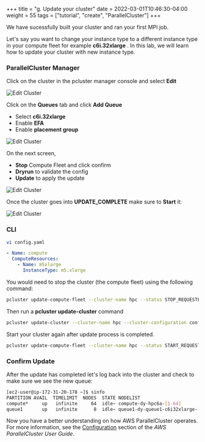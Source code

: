 +++
title = "g. Update your cluster"
date = 2022-03-01T10:46:30-04:00
weight = 55
tags = ["tutorial", "create", "ParallelCluster"]
+++

We have sucessfully built your cluster and ran your first MPI job.

Let's say you want to change your instance type to a different instance type in your compute fleet for example **c6i.32xlarge** . In this lab, we will learn how to update your cluster with new instance type.

### ParallelCluster Manager

Click on the cluster in the pcluster manager console and select **Edit**

![Edit Cluster](/images/pcluster/pcmanager-edit.png)

Click on the **Queues** tab and click **Add Queue**

* Select **c6i.32xlarge**
* Enable **EFA**
* Enable **placement group**

![Edit Cluster](/images/pcluster/pcmanager-edit-1.jpeg)

On the next screen, 

* **Stop** Compute Fleet and click confirm
* **Dryrun** to validate the config
* **Update** to apply the update

![Edit Cluster](/images/pcluster/pcmanager-edit-2.jpeg)

Once the cluster goes into **UPDATE_COMPLETE** make sure to **Start** it:

![Edit Cluster](/images/pcluster/pcmanager-edit-3.png)

### CLI

```bash
vi config.yaml
```

```yaml
- Name: compute
  ComputeResources:
    - Name: m5xlarge
      InstanceType: m5.xlarge
```

You would need to stop the cluster (the compute fleet) using the following command:
```bash
pcluster update-compute-fleet --cluster-name hpc --status STOP_REQUESTED
```

Then run a **pcluster update-cluster** command
```bash
pcluster update-cluster --cluster-name hpc --cluster-configuration config.yaml
```

Start your cluster again after update process is completed.

```bash
pcluster update-compute-fleet --cluster-name hpc --status START_REQUESTED
```

### Confirm Update

After the update has completed let's log back into the cluster and check to make sure we see the new queue:

```bash
[ec2-user@ip-172-31-20-178 ~]$ sinfo
PARTITION AVAIL  TIMELIMIT  NODES  STATE NODELIST
compute*     up   infinite     64  idle~ compute-dy-hpc6a-[1-64]
queue1       up   infinite      8  idle~ queue1-dy-queue1-c6i32xlarge-[1-8]
```

Now you have a better understanding on how AWS ParallelCluster operates. For more information, see the [Configuration](https://docs.aws.amazon.com/parallelcluster/latest/ug/cluster-configuration-file-v3.html) section of the *AWS ParallelCluster User Guide*.
